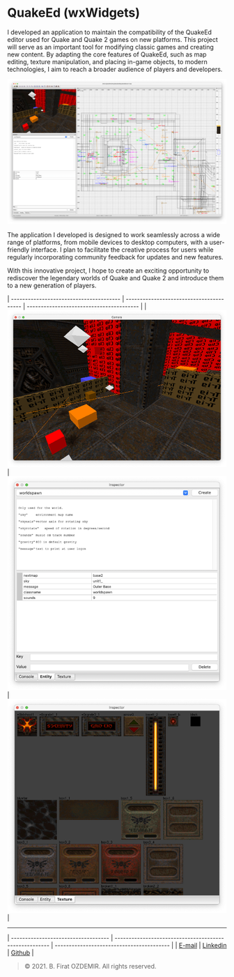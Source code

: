 # QuakeEd (wxWidgets)


I developed an application to maintain the compatibility of the QuakeEd editor used for Quake and Quake 2 games on new platforms. This project will serve as an important tool for modifying classic games and creating new content. By adapting the core features of QuakeEd, such as map editing, texture manipulation, and placing in-game objects, to modern technologies, I aim to reach a broader audience of players and developers.

![preview](./assets/quakeed-1.png)

The application I developed is designed to work seamlessly across a wide range of platforms, from mobile devices to desktop computers, with a user-friendly interface. I plan to facilitate the creative process for users while regularly incorporating community feedback for updates and new features.

With this innovative project, I hope to create an exciting opportunity to rediscover the legendary worlds of Quake and Quake 2 and introduce them to a new generation of players.

| --------------------------------------- | ---------------------------------------- | ---------------------------------------- |
| ![preview](./assets/quakeed-2.png)      | ![preview](./assets/quakeed-3.png)       | ![preview](./assets/quakeed-4.png)       |

---

| ----------------------------------- | ------------------------------------------------------ | ----------------------------------------- |
| [E-mail](b.firat.ozdemir@gmail.com) | [Linkedin](https://www.linkedin.com/in/bfiratozdemir/) | [Github](https://github.com/JackCampbell) |


> © 2021. B. Firat OZDEMIR. All rights reserved.
